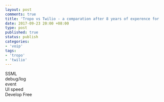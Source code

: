 ```yaml
---
layout: post
comments: true
title: 'Tropo vs Twilio - a comparation after 8 years of experence for both'
date: 2017-09-23 20:00 +08:00
type: post
published: true
status: publish
categories:
- 'voip'
tags:
- 'tropo'
- 'twilio'
---
```

SSML  
debug/log  
event  
UI speed   
Develop Free  


